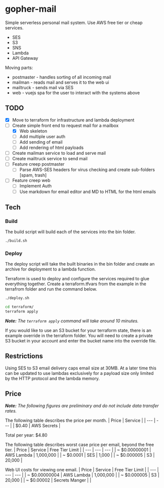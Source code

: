 # gopher-mail

Simple serverless personal mail system. Use AWS free tier or cheap services.

- SES
- S3
- SNS
- Lambda
- API Gateway

Moving parts:

- postmaster - handles sorting of all incoming mail
- mailman - reads mail and serves it to the web ui
- mailtruck - sends mail via SES
- web - vuejs spa for the user to interact with the systems above

## TODO

- [x] Move to terraform for infrastructure and lambda deployment
- [ ] Create simple front end to request mail for a mailbox
  - [x] Web skeleton
  - [ ] Add multiple user auth
  - [ ] Add sending of email
  - [ ] Add rendering of html payloads
- [ ] Create mailman service to load and serve mail
- [ ] Create mailtruck service to send mail
- [ ] Feature creep postmaster
  - [ ] Parse AWS-SES headers for virus checking and create sub-folders [spam, trash]
- [ ] Feature creep web
  - [ ] Implement Auth
  - [ ] Use markdown for email editor and MD to HTML for the html emails

## Tech

### Build

The build script will build each of the services into the bin folder.

```bash
./build.sh
```

### Deploy

The deploy script will take the built binaries in the bin folder and create an archive for deployment to a lambda function.

Terraform is used to deploy and configure the services required to glue everything together. Create a terraform.tfvars from the example in the terrafrom folder and run the command below.

```bash
./deploy.sh

cd terraform/
terraform apply
```

_**Note:** The `terraform apply` command will take around 10 minutes._

If you would like to use an S3 bucket for your terraform state, there is an example override in the terraform folder. You will need to create a private S3 bucket in your account and enter the bucket name into the override file.

## Restrictions

Using SES to S3 email delivery caps email size at 30MB. At a later time this can be updated to use lambdas exclusively for a payload size only limited by the HTTP protocol and the lambda memory.

## Price

_**Note:** The following figures are preliminary and do not include data transfer rates._

The following table describes the price per month.
| Price | Service |
| --- | --- |
| \$0.40 | AWS Secrets |

Total per year: \$4.80

The following table describes worst case price per email, beyond the free tier.
| Price | Service | Free Tier Limit |
| --- | --- | --- |
| ~ $0.00000001 | AWS Lambda | 1,000,000 |
| ~ $0.0001 | SES | 1,000 |
| ~ \$0.000005 | S3 | 20,000 |

Web UI costs for viewing one email.
| Price | Service | Free Tier Limit |
| --- | --- | --- |
| ~ $0.00000004 | AWS Lambda | 1,000,000 |
| ~ $0.000005 | S3 | 20,000 |
| ~ \$0.00002 | Secrets Manger | |
